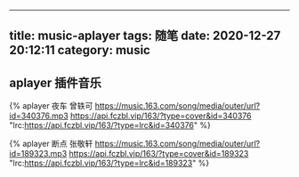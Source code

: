 
---
title: music-aplayer
tags: 随笔
date: 2020-12-27 20:12:11
category: music
---
## aplayer 插件音乐
<!--more-->
{% aplayer 夜车 曾轶可 https://music.163.com/song/media/outer/url?id=340376.mp3  https://api.fczbl.vip/163/?type=cover&id=340376 "lrc:https://api.fczbl.vip/163/?type=lrc&id=340376" %}

{% aplayer 断点 张敬轩 https://music.163.com/song/media/outer/url?id=189323.mp3  https://api.fczbl.vip/163/?type=cover&id=189323 "lrc:https://api.fczbl.vip/163/?type=lrc&id=189323" %}